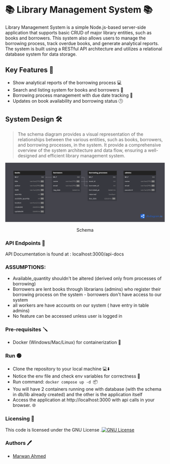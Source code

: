 # 📚 Library Management System 📚

Library Management System is a simple Node.js-based server-side application that supports basic CRUD of major library entities, such as books and borrowers. This system also allows users to manage the borrowing process, track overdue books, and generate analytical reports. The system is built using a RESTful API architecture and utilizes a relational database system for data storage.

## Key Features 🔑

- Show analytical reports of the borrowing process 💻
- Search and listing system for books and borrowers 🔎
- Borrowing process management with due date tracking 📅
- Updates on book availability and borrowing status 🕒

## System Design 🛠️

> The schema diagram provides a visual representation of the relationships between the various entities, such as books, borrowers, and borrowing processes, in the system. It provide a comprehensive overview of the system architecture and data flow, ensuring a well-designed and efficient library management system.

<p align="center" width="100%">
<img src="docs/data_docs/schema.png">
</p>
<p align="center" width="100%">
Schema
</p>

### API Endpoints 🔌

API Documentation is found at : localhost:3000/api-docs


### ASSUMPTIONS:

- Available_quantity shouldn't be altered (derived only from processes of borrowing)
- Borrowers are lent books through librarians (admins) who register their borrowing process on the system - borrowers don't have access to our system
- all workers are have accounts on our system ( have entry in table admins)
- No feature can be accessed unless user is logged in


### Pre-requisites :screwdriver:

- Docker (Windows/Mac/Linux) for containerization 🐳

### Run :green_circle:

- Clone the repository to your local machine 💻⬇️
- Notice the env file and check env variables for correctness 📝
- Run command: `docker compose up -d `📦
- You will have 2 containers running one with database (with the schema in db/lib already created) and the other is the application itself
- Access the application at http://localhost:3000 with api calls in your browser. 🌐

### Licensing 📝

This code is licensed under the GNU License  .[![GNU License](https://img.shields.io/badge/license-GNU-blue.svg?style=flat-square)](https://www.gnu.org/licenses/gpl-3.0.html)

### Authors 🖊

- [Marwan Ahmed](https://github.com/XMaroRadoX)
